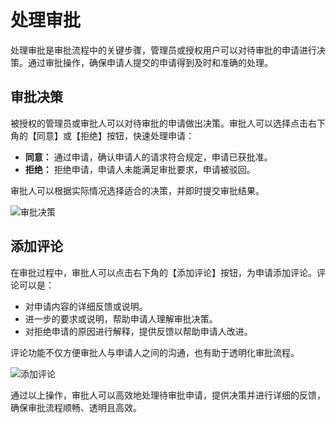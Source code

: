 # 处理审批

处理审批是审批流程中的关键步骤，管理员或授权用户可以对待审批的申请进行决策。通过审批操作，确保申请人提交的申请得到及时和准确的处理。


## 审批决策

被授权的管理员或审批人可以对待审批的申请做出决策。审批人可以选择点击右下角的【同意】或【拒绝】按钮，快速处理申请：

- **同意：** 通过申请，确认申请人的请求符合规定，申请已获批准。
- **拒绝：** 拒绝申请，申请人未能满足审批要求，申请被驳回。

审批人可以根据实际情况选择适合的决策，并即时提交审批结果。

![审批决策](/images/zh/appro_deal_1.png)

## 添加评论

在审批过程中，审批人可以点击右下角的【添加评论】按钮，为申请添加评论。评论可以是：

- 对申请内容的详细反馈或说明。
- 进一步的要求或说明，帮助申请人理解审批决策。
- 对拒绝申请的原因进行解释，提供反馈以帮助申请人改进。

评论功能不仅方便审批人与申请人之间的沟通，也有助于透明化审批流程。

![添加评论](/images/zh/appro_deal_2.png)

通过以上操作，审批人可以高效地处理待审批申请，提供决策并进行详细的反馈，确保审批流程顺畅、透明且高效。
